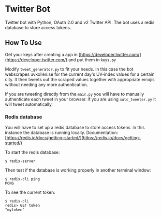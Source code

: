 # Twitter Bot
Twitter bot with Python, OAuth 2.0 and v2 Twitter API.
The bot uses a redis database to store access tokens.



## How To Use

Get your keys after creating a app in [https://developer.twitter.com/](https://developer.twitter.com/) and put them in `keys.py`

Modify `tweet_generator.py` to fit your needs. In this case the bot webscrapes uvkollen.se for the current day's UV-index values for a certain city. It then tweets out the scraped values together with appropriate emojis without needing any more authentication.

If you are tweeting directly from the `main.py` you will have to manually authenticate each tweet in your browser. If you are using `auto_tweeter.py` it will tweet automatically.



### Redis database

You will have to set up a redis database to store access tokens. In this instance the database is running locally.
Documentation: [https://redis.io/docs/getting-started/](https://redis.io/docs/getting-started/)

To start the redis database:
```
$ redis-server
```


Then test if the database is working properly in another terminal window:
```
$ redis-cli ping
PONG
```


To see the current token:
```
$ redis-cli
redis> GET token
"mytoken"
```
